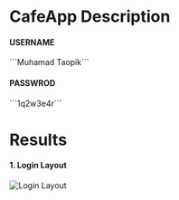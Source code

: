 # CafeApp Description

<h4>USERNAME</h4>
```Muhamad Taopik```
<h4>PASSWROD</h4>
```1q2w3e4r```

# Results
<h4>1. Login Layout</h4>

![Login Layout](results/LoginLayout.png)
